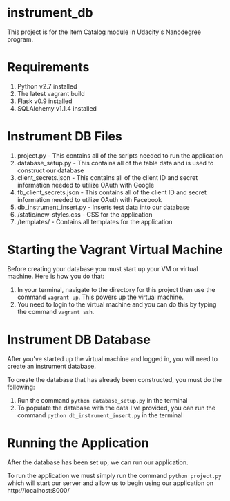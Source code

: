 # instrument_db
This project is for the Item Catalog module in Udacity's Nanodegree program.

# Requirements

1. Python v2.7 installed
2. The latest vagrant build
3. Flask v0.9 installed
4. SQLAlchemy v1.1.4 installed

# Instrument DB Files

1. project.py - This contains all of the scripts needed to run the application
2. database_setup.py - This contains all of the table data and is used to construct our database
3. client_secrets.json - This contains all of the client ID and secret information needed to utilize OAuth with Google
4. fb_client_secrets.json - This contains all of the client ID and secret information needed to utilize OAuth with Facebook
5. db_instrument_insert.py - Inserts test data into our database
6. /static/new-styles.css - CSS for the application
7. /templates/ - Contains all templates for the application

# Starting the Vagrant Virtual Machine

Before creating your database you must start up your VM or virtual machine. Here is how you do that:

1. In your terminal, navigate to the directory for this project then use the command ```vagrant up```. This powers up the virtual machine.
2. You need to login to the virtual machine and you can do this by typing the command ```vagrant ssh```.

# Instrument DB Database

After you've started up the virtual machine and logged in, you will need to create an instrument database.

To create the database that has already been constructed, you must do the following:

1. Run the command ```python database_setup.py``` in the terminal
2. To populate the database with the data I've provided, you can run the command ```python db_instrument_insert.py``` in the terminal

# Running the Application

After the database has been set up, we can run our application.

To run the application we must simply run the command ```python project.py``` which will start our server and allow us to begin using our application on http://localhost:8000/
